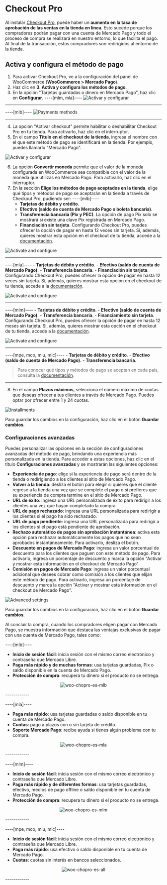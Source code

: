 # Checkout Pro

Al instalar [Checkout Pro](/developers/es/docs/checkout-pro/landing), puede haber un **aumento en la tasa de aprobación de las ventas en la tienda en línea**. Esto sucede porque los compradores podrán pagar con una cuenta de Mercado Pago y todo el proceso de compra se realizará en nuestro entorno, lo que facilita el pago. Al final de la transacción, estos compradores son redirigidos al entorno de la tienda.

## Activa y configura el método de pago

1. Para activar Checkout Pro, ve a la configuración del panel de WooCommerce (**WooCommerce > Mercado Pago**).
2. Haz clic en **3. Activa y configura los métodos de pago**.
3. En la opción "Tarjetas guardadas o dinero en Mercado Pago", haz clic en **Configurar**.
----[mlm, mla]----
![Activar y configurar](/images/woocomerce/cho-pro-active-configure-es.png)

------------
----[mlb]----
![Payments methods](/images/woocomerce/active-and-configure-pt-br.png)

------------
4. La opción "Activar checkout" permite habilitar o deshabilitar Checkout Pro en tu tienda. Para activarlo, haz clic en el interruptor.
5. En el campo **Título en el checkout de la tienda**, ingresa el nombre con el que este método de pago se identificará en la tienda. Por ejemplo, puedes llamarlo "Mercado Pago".

![Activar y configurar](/images/woocomerce/cho-pro-activate-title-es.png)

6. La opción **Convertir moneda** permite que el valor de la moneda configurada en WooCommerce sea compatible con el valor de la moneda que utilizas en Mercado Pago. Para activarlo, haz clic en el interruptor.
7. En la sección **Elige los métodos de pago aceptados en la tienda**, elige qué tipos y métodos de pago se aceptarán en la tienda a través de Checkout Pro, pudiendo ser:
----[mlb]----
    - **Tarjetas de débito y crédito**.
    - **Efectivo (saldo de cuenta de Mercado Pago o boleta bancaria)**.
    - **Transferencia bancaria (Pix y PEC)**. La opción de pago Pix solo se mostrará si existe una clave Pix registrada en Mercado Pago.
    - **Financiación sin tarjeta**. Configurando Checkout Pro, puedes ofrecer la opción de pagar en hasta 12 veces sin tarjeta. Si, además, quieres mostrar esta opción en el checkout de tu tienda, accede a la [documentación](/developers/es/docs/woocommerce/payments-configuration/mercado-credito).

![Activate and configure](/images/woocomerce/cho-pro-convert-payments-methods-pt.png)

------------
----[mla]----
    - **Tarjetas de débito y crédito**.
    - **Efectivo (saldo de cuenta de Mercado Pago)**.
    - **Transferencia bancaria**.
    - **Financiación sin tarjeta**. Configurando Checkout Pro, puedes ofrecer la opción de pagar en hasta 12 veces sin tarjeta. Si, además, quieres mostrar esta opción en el checkout de tu tienda, accede a la [documentación](/developers/es/docs/woocommerce/payments-configuration/mercado-credito).

![Activate and configure](/images/woocomerce/cho-pro-payments-methods-es.png)

------------
----[mlm]----
    - **Tarjetas de débito y crédito**.
    - **Efectivo (saldo de cuenta de Mercado Pago)**.
    - **Transferencia bancaria**.
    - **Financiamiento sin tarjeta**. Configurando Checkout Pro, puedes ofrecer la opción de pagar en hasta 12 meses sin tarjeta. Si, además, quieres mostrar esta opción en el checkout de tu tienda, accede a la [documentación](/developers/es/docs/woocommerce/payments-configuration/mercado-credito).

![Activate and configure](/images/woocomerce/cho-pro-payments-methods-es.png)

------------
----[mpe, mco, mlu, mlc]----
    - **Tarjetas de débito y crédito**.
    - **Efectivo (saldo de cuenta de Mercado Pago)**.
    - **Transferencia bancaria**.

> Para conocer qué tipos y métodos de pago se aceptan en cada país, consulta la [documentación](/developers/es/docs/sales-processing/payment-methods).

------------
8. En el campo **Plazos máximos**, selecciona el número máximo de cuotas que deseas ofrecer a tus clientes a través de Mercado Pago. Puedes optar por ofrecer entre 1 y 24 cuotas.

![Installments](/images/woocomerce/cho-pro-installment-es.png)

Para guardar los cambios en la configuración, haz clic en el botón **Guardar cambios**.

### Configuraciones avanzadas

Puedes personalizar las opciones en la sección de configuraciones avanzadas del método de pago, brindando una experiencia más personalizada en la tienda. Para acceder a estas opciones, haz clic en el título **Configuraciones avanzadas** y se mostrarán las siguientes opciones:

- **Experiencia de pago**: elige si la experiencia de pago será dentro de la tienda o redirigiendo a los clientes al sitio de Mercado Pago.
- **Volver a la tienda**: desliza el botón para elegir si quieres que el cliente regrese a la tienda una vez que se complete el pago o si prefieres que su experiencia de compra termine en el sitio de Mercado Pago.
- **URL de éxito**: ingresa una URL personalizada de éxito para redirigir a los clientes una vez que hayan completado la compra.
- **URL de pago rechazado**: ingresa una URL personalizada para redirigir a los clientes si el pago ha sido rechazado.
- **URL de pago pendiente**: ingresa una URL personalizada para redirigir a los clientes si el pago está pendiente de aprobación.
- **Rechazo automático de pagos sin aprobación instantánea**: activa esta opción para rechazar automáticamente los pagos que no sean aprobados instantáneamente. Para activarlo, desliza el botón.
- **Descuento en pagos de Mercado Pago**: ingresa un valor porcentual de descuento para los clientes que paguen con este método de pago. Para activarlo, ingresa un porcentaje de descuento y marca la opción "Activar y mostrar esta información en el checkout de Mercado Pago".
- **Comisión en pagos de Mercado Pago**: ingresa un valor porcentual adicional que desees cobrar como comisión a los clientes que elijan este método de pago. Para activarlo, ingresa un porcentaje de descuento y marca la opción "Activar y mostrar esta información en el checkout de Mercado Pago".

![Advanced settings](/images/woocomerce/cho-pro-advanced-settings-es.gif)

Para guardar los cambios en la configuración, haz clic en el botón **Guardar cambios**.

Al concluir la compra, cuando los compradores eligen pagar con Mercado Pago, se muestra información que destaca las ventajas exclusivas de pagar con una cuenta de Mercado Pago, tales como:

----[mlb]----
* **Inicio de sesión fácil**: inicia sesión con el mismo correo electrónico y contraseña que Mercado Libre.
* **Paga más rápido y de muchas formas**: usa tarjetas guardadas, Pix o saldo disponible en la cuenta de Mercado Pago.
* **Protección de compra**: recupera tu dinero si el producto no se entrega.

<center>

![woo-chopro-es-mlb](/images/woocomerce/woo-chopro-es-mlb.png)

</center>
------------

----[mla]----
* **Paga más rápido**: usa tarjetas guardadas o saldo disponible en tu cuenta de Mercado Pago.
* **Cuotas**: pago a plazos con o sin tarjeta de crédito.
* **Soporte Mercado Pago**: recibe ayuda si tienes algún problema con tu compra.

<center>

![woo-chopro-es-mla](/images/woocomerce/woo-chopro-es-mla.png)

</center>
------------

----[mlm]----
* **Inicio de sesión fácil**: inicia sesión con el mismo correo electrónico y contraseña que Mercado Libre.
* **Paga más rápido y de diferentes formas**: usa tarjetas guardadas, efectivo, medios de pago offline o saldo disponible en tu cuenta de Mercado Pago.
* **Protección de compra**: recupera tu dinero si el producto no se entrega.

<center>

![woo-chopro-es-mlm](/images/woocomerce/woo-chopro-es-mlm.png)

</center>
------------

----[mpe, mco, mlu, mlc]----
* **Inicio de sesión fácil**: inicia sesión con el mismo correo electrónico y contraseña que Mercado Libre.
* **Paga más rápido**: usa efectivo o saldo disponible en tu cuenta de Mercado Pago.
* **Cuotas**: cuotas sin interés en bancos seleccionados.

<center>

![woo-chopro-es-all](/images/woocomerce/woo-chopro-es-all.png)

</center>
------------